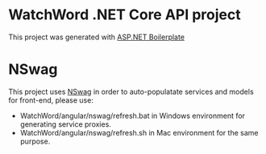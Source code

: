 # WatchWord .NET Core API project

This project was generated with [ASP.NET Boilerplate](https://aspnetboilerplate.com/Pages/Documents)

# NSwag

This project uses [NSwag](https://github.com/RSuter/NSwag) in order to auto-populatate services and models for front-end, please use:  
- WatchWord/angular/nswag/refresh.bat in Windows environment for generating service proxies.
- WatchWord/angular/nswag/refresh.sh in Mac environment for the same purpose.
